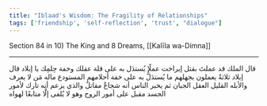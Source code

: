 ```yaml
---
title: "Iblaad's Wisdom: The Fragility of Relationships"
tags: ['friendship', 'self-reflection', 'trust', "dialogue"]
---
```


 Section 84 in 10) The King and 8 Dreams, [[Kalīla wa-Dimna]]

---
قال الملك قد عملتَ بقتل إيراخت عملًا يُستدَل به على قلة عقلك وخفة حِلمِك يا إبلاد قال إبلاد ثلاثةٌ يعملون بجهلهم ما يُستدَلُّ به على خفة أحلامهم المستودع ماله مَن لا يعرف والأبله القليل العقل الجبان ثم يخبر الناس أنه شجاعٌ مقاتلٌ والذي يزعم أنه تارك لأمور الجسد مقبل على أمور الروح وهو لا يُلفى إلَّا متابعًا لهواه
